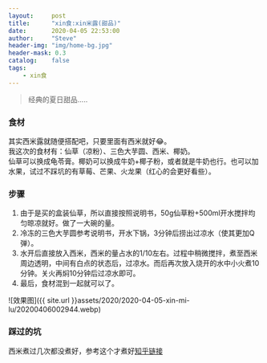 ```yaml
---
layout:     post
title:      "xin食:xin米露(甜品)"
date:       2020-04-05 22:53:00
author:     "Steve"
header-img: "img/home-bg.jpg"
header-mask: 0.3
catalog:    false
tags:
    - xin食
---
```



> 经典的夏日甜品.....


### 食材

其实西米露就随便搭配吧，只要里面有西米就好😂。<br>
我这次的食材有：仙草（凉粉）、三色大芋圆、西米、椰奶。<br>
仙草可以换成龟苓膏。椰奶可以换成牛奶+椰子粉，或者就是牛奶也行。也可以加水果，试过不踩坑的有草莓、芒果、火龙果（红心的会更好看些）。

### 步骤

1. 由于是买的盒装仙草，所以直接按照说明书，50g仙草粉+500ml开水搅拌均匀晾凉就好。做了一大碗的量。
2. 冷冻的三色大芋圆参考说明书，开水下锅，3分钟后捞出过凉水（使其更加Q弹）。
3. 水开后直接放入西米，西米的量占水的1/10左右。过程中稍微搅拌，煮至西米周边透明，中间有白点的状态后，过凉水。而后再次放入烧开的水中小火煮10分钟。关火再焖10分钟后过凉水即可。
4. 最后，食材混到一起就可以了。

![效果图]({{ site.url }}assets/2020/2020-04-05-xin-mi-lu/20200406002944.webp)

### 踩过的坑

西米煮过几次都没煮好，参考这个才煮好[知乎链接](https://www.zhihu.com/question/49337508/answer/1046956953)